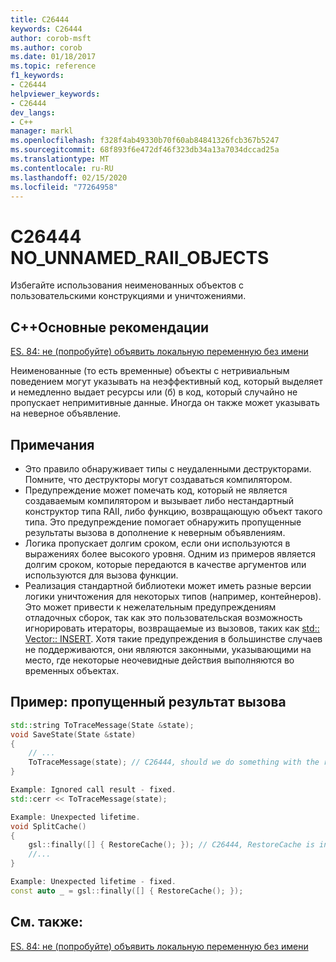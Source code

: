 ```yaml
---
title: C26444
keywords: C26444
author: corob-msft
ms.author: corob
ms.date: 01/18/2017
ms.topic: reference
f1_keywords:
- C26444
helpviewer_keywords:
- C26444
dev_langs:
- C++
manager: markl
ms.openlocfilehash: f328f4ab49330b70f60ab84841326fcb367b5247
ms.sourcegitcommit: 68f893f6e472df46f323db34a13a7034dccad25a
ms.translationtype: MT
ms.contentlocale: ru-RU
ms.lasthandoff: 02/15/2020
ms.locfileid: "77264958"
---
```

# <a name="c26444-no_unnamed_raii_objects"></a>C26444 NO_UNNAMED_RAII_OBJECTS

Избегайте использования неименованных объектов с пользовательскими конструкциями и уничтожениями.

## <a name="c-core-guidelines"></a>C++Основные рекомендации

[ES. 84: не (попробуйте) объявить локальную переменную без имени](https://github.com/isocpp/CppCoreGuidelines/blob/master/CppCoreGuidelines.md#Res-noname)

Неименованные (то есть временные) объекты с нетривиальным поведением могут указывать на неэффективный код, который выделяет и немедленно выдает ресурсы или (б) в код, который случайно не пропускает непримитивные данные. Иногда он также может указывать на неверное объявление.

## <a name="notes"></a>Примечания

- Это правило обнаруживает типы с неудаленными деструкторами. Помните, что деструкторы могут создаваться компилятором.
- Предупреждение может помечать код, который не является создаваемым компилятором и вызывает либо нестандартный конструктор типа RAII, либо функцию, возвращающую объект такого типа. Это предупреждение помогает обнаружить пропущенные результаты вызова в дополнение к неверным объявлениям.
- Логика пропускает долгим сроком, если они используются в выражениях более высокого уровня. Одним из примеров является долгим сроком, которые передаются в качестве аргументов или используются для вызова функции.
- Реализация стандартной библиотеки может иметь разные версии логики уничтожения для некоторых типов (например, контейнеров). Это может привести к нежелательным предупреждениям отладочных сборок, так как это пользовательская возможность игнорировать итераторы, возвращаемые из вызовов, таких как [std:: Vector:: INSERT](/cpp/standard-library/vector-class#insert). Хотя такие предупреждения в большинстве случаев не поддерживаются, они являются законными, указывающими на место, где некоторые неочевидные действия выполняются во временных объектах.

## <a name="example-ignored-call-result"></a>Пример: пропущенный результат вызова

```cpp
std::string ToTraceMessage(State &state);
void SaveState(State &state)
{
    // ...
    ToTraceMessage(state); // C26444, should we do something with the result of this call?
}

Example: Ignored call result - fixed.
std::cerr << ToTraceMessage(state);

Example: Unexpected lifetime.
void SplitCache()
{
    gsl::finally([] { RestoreCache(); }); // C26444, RestoreCache is invoked immediately!
    //...
}

Example: Unexpected lifetime - fixed.
const auto _ = gsl::finally([] { RestoreCache(); });
```

## <a name="see-also"></a>См. также:

[ES. 84: не (попробуйте) объявить локальную переменную без имени](https://github.com/isocpp/CppCoreGuidelines/blob/master/CppCoreGuidelines.md)
